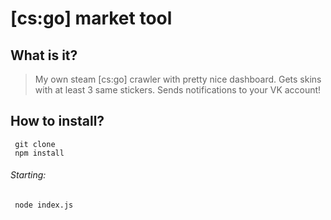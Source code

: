 # [cs:go] market tool
## What is it?
> My own steam [cs:go] crawler with pretty nice dashboard. 
> Gets skins with at least 3 same stickers.
> Sends notifications to your VK account!

## How to install?
 ```
  git clone
  npm install
 ```
###### Starting:
 ```
  node index.js
 ```
